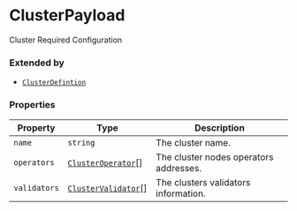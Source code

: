 # ClusterPayload

Cluster Required Configuration

### Extended by

* [`ClusterDefintion`](clusterdefintion.md)

### Properties

| Property     | Type                                                         | Description                            |
| ------------ | ------------------------------------------------------------ | -------------------------------------- |
| `name`       | `string`                                                     | The cluster name.                      |
| `operators`  | [`ClusterOperator`](../type-aliases/clusteroperator.md)\[]   | The cluster nodes operators addresses. |
| `validators` | [`ClusterValidator`](../type-aliases/clustervalidator.md)\[] | The clusters validators information.   |
